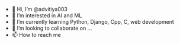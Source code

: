- 👋 Hi, I’m @advitiya003
- 👀 I’m interested in AI and ML
- 🌱 I’m currently learning Python, Django, Cpp, C, web development
- 💞️ I’m looking to collaborate on ...
- 📫 How to reach me 

<!---
advitiya003/advitiya003 is a ✨ special ✨ repository because its `README.md` (this file) appears on your GitHub profile.
You can click the Preview link to take a look at your changes.
--->

